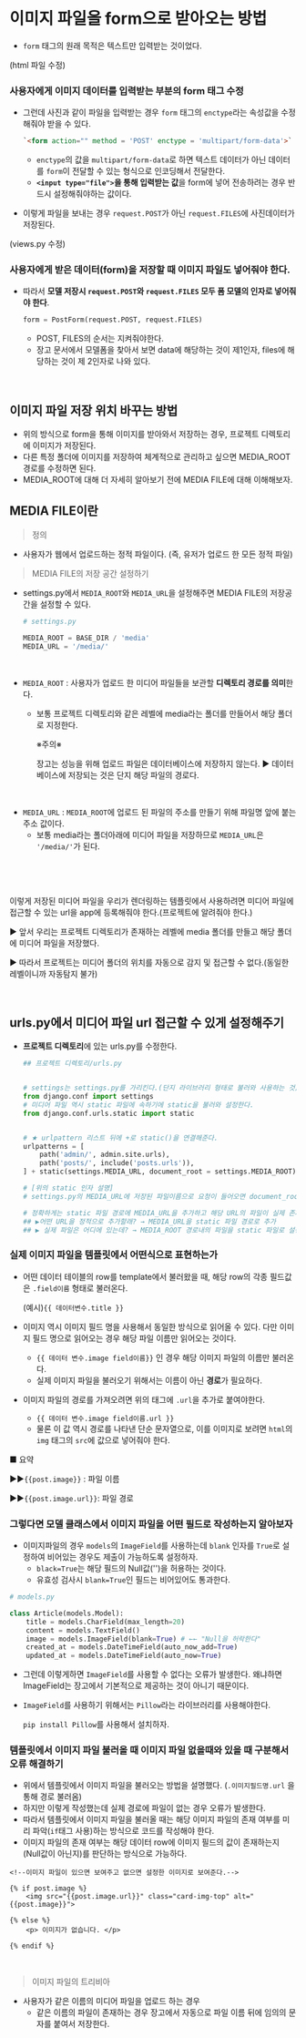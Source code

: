 # 이미지 파일을 form으로 받아오는 방법

* `form` 태그의 원래 목적은 텍스트만 입력받는 것이었다.      





(html 파일 수정)

### 사용자에게 이미지 데이터를 입력받는 부분의 form 태그 수정

* 그런데 사진과 같이 파일을 입력받는 경우 `form` 태그의 `enctype`라는 속성값을 수정해줘야 받을 수 있다.

  ```html
  `<form action="" method = 'POST' enctype = 'multipart/form-data'>`
  ```

  * `enctype`의 값을 `multipart/form-data`로 하면 텍스트 데이터가 아닌 데이터를 `form`이 전달할 수 있는 형식으로 인코딩해서 전달한다.
  * **`<input type="file">`을 통해 입력받는 값**을 form에 넣어 전송하려는 경우 반드시 설정해줘야하는 값이다. 

* 이렇게 파일을 보내는 경우 `request.POST`가 아닌 `request.FILES`에 사진데이터가 저장된다.     



(views.py 수정)

### 사용자에게 받은 데이터(form)을 저장할 때 이미지 파일도 넣어줘야 한다.

* 따라서 **모델 저장시 `request.POST`와 `request.FILES` 모두 폼 모델의 인자로 넣어줘야 한다**.

  ```python
  form = PostForm(request.POST, request.FILES)
  ```

  * POST, FILES의 순서는 지켜줘야한다.
  * 장고 문서에서 모델폼을 찾아서 보면 data에 해당하는 것이 제1인자, files에 해당하는 것이 제 2인자로 나와 있다.     





​    

## 이미지 파일 저장 위치 바꾸는 방법

* 위의 방식으로 form을 통해 이미지를 받아와서 저장하는 경우, 프로젝트 디렉토리에 이미지가 저장된다.
* 다른 특정 폴더에 이미지를 저장하여 체계적으로 관리하고 싶으면 MEDIA_ROOT 경로를 수정하면 된다.
* MEDIA_ROOT에 대해 더 자세히 알아보기 전에 MEDIA FILE에 대해 이해해보자.       





## MEDIA FILE이란



> 정의

* 사용자가 웹에서 업로드하는 정적 파일이다. 
  (즉, 유저가 업로드 한 모든 정적 파일)

  

> MEDIA FILE의 저장 공간 설정하기

* settings.py에서 `MEDIA_ROOT`와 `MEDIA_URL`을 설정해주면 MEDIA FILE의 저장공간을 설정할 수 있다.

  ```python
  # settings.py
  
  MEDIA_ROOT = BASE_DIR / 'media'
  MEDIA_URL = '/media/' 
  ```

  ​      

* `MEDIA_ROOT` : 사용자가 업로드 한 미디어 파일들을 보관할 **디렉토리 경로를 의미**한다.

  * 보통 프로젝트 디렉토리와 같은 레벨에 media라는 폴더를 만들어서 해당 폴더로 지정한다.

    ※주의※ 

    장고는 성능을 위해 업로드 파일은 데이터베이스에 저장하지 않는다.
    ▶ 데이터베이스에 저장되는 것은 단지 해당 파일의 경로다.

​       

* `MEDIA_URL` : `MEDIA_ROOT`에 업로드 된 파일의 주소를 만들기 위해 파일명 앞에 붙는 주소 값이다. 
  * 보통 media라는 폴더아래에 미디어 파일을 저장하므로 `MEDIA_URL`은 `'/media/'`가 된다.        

​       

​       

이렇게 저장된 미디어 파일을 우리가 렌더링하는 템플릿에서 사용하려면 미디어 파일에 접근할 수 있는 url을 app에 등록해줘야 한다.(프로젝트에 알려줘야 한다.)

▶ 앞서 우리는 프로젝트 디렉토리가 존재하는 레벨에 media 폴더를 만들고 해당 폴더에 미디어 파일을 저장했다. 

▶ 따라서 프로젝트는 미디어 폴더의 위치를 자동으로 감지 및 접근할 수 없다.(동일한 레벨이니까 자동탐지 불가)     

​     



## urls.py에서 미디어 파일 url 접근할 수 있게 설정해주기

* **프로젝트 디렉토리**에 있는 urls.py를 수정한다.

  ```python
  ## 프로젝트 디렉토리/urls.py
  
  
  # settings는 settings.py를 가리킨다.(단지 라이브러리 형태로 불러와 사용하는 것)
  from django.conf import settings  
  # 미디어 파일 역시 static 파일에 속하기에 static을 불러와 설정한다.
  from django.conf.urls.static import static 
  
  
  # ★ urlpattern 리스트 뒤에 +로 static()을 연결해준다.
  urlpatterns = [
      path('admin/', admin.site.urls),
      path('posts/', include('posts.urls')),
  ] + static(settings.MEDIA_URL, document_root = settings.MEDIA_ROOT)
  
  # [위의 static 인자 설명]
  # settings.py의 MEDIA_URL에 저장된 파일이름으로 요청이 들어오면 document_root에 설정된 주소로 가서 해당 이름의 파일을 찾아서 돌려보내줌
  
  # 정확하게는 static 파일 경로에 MEDIA_URL을 추가하고 해당 URL의 파일이 실제 존재하는 ROOT 경로까지 추가해주는 작업을 의미한다.
  ## ▶어떤 URL을 정적으로 추가할래? → MEDIA_URL을 static 파일 경로로 추가
  ## ▶ 실제 파일은 어디에 있는데? → MEDIA_ROOT 경로내의 파일을 static 파일로 설정
  
  
  ```

  



### 실제 이미지 파일을 템플릿에서 어떤식으로 표현하는가

* 어떤 데이터 테이블의 row를 template에서 불러왔을 때, 해당 row의 각종 필드값은 `.field이름` 형태로 불러온다.

  (예시)`{{ 데이터변수.title }}`      



* 이미지 역시 이미지 필드 명을 사용해서 동일한 방식으로 읽어올 수 있다. 다만 이미지 필드 명으로 읽어오는 경우 해당 파일 이름만 읽어오는 것이다. 
  * `{{ 데이터 변수.image field이름}}` 인 경우 해당 이미지 파일의 이름만 불러온다. 
  * 실제 이미지 파일을  불러오기 위해서는 이름이 아닌 **경로**가 필요하다.      



* 이미지 파일의 경로를 가져오려면 위의 태그에 `.url`을 추가로 붙여야한다.
  * `{{ 데이터 변수.image field이름.url }}`
  * 물론 이 값 역시 경로를 나타낸 단순 문자열으로, 이를 이미지로 보려면 `html`의 `img` 태그의 `src`에 값으로 넣어줘야 한다. 



■ 요약

▶▶`{{post.image}}` : 파일 이름

▶▶`{{post.image.url}}`: 파일 경로      





### 그렇다면 모델 클래스에서 이미지 파일을 어떤 필드로 작성하는지 알아보자

* 이미지파일의 경우 `models`의 `ImageField`를 사용하는데 `blank` 인자를 `True`로 설정하여 비어있는 경우도 제출이 가능하도록 설정하자.
  * `black=True`는 해당 필드의 Null값('')을 허용하는 것이다.
  * 유효성 검사시 `blank=True`인 필드는 비어있어도 통과한다.

```python
# models.py

class Article(models.Model):
    title = models.CharField(max_length=20)
    content = models.TextField()
    image = models.ImageField(blank=True) # ←← "Null을 허락한다"
    created_at = models.DateTimeField(auto_now_add=True)
    updated_at = models.DateTimeField(auto_now=True)
```



* 그런데 이렇게하면 `ImageField`를 사용할 수 없다는 오류가 발생한다. 왜냐하면 ImageField는 장고에서 기본적으로 제공하는 것이 아니기 때문이다.



* `ImageField`를 사용하기 위해서는 `Pillow`라는 라이브러리를 사용해야한다.

  `pip install Pillow`를 사용해서 설치하자.     





### 템플릿에서 이미지 파일 불러올 때 이미지 파일 없을때와 있을 때 구분해서 오류 해결하기

* 위에서 템플릿에서 이미지 파일을 불러오는 방법을 설명했다.
  (`.이미지필드명.url` 을 통해 경로 불러옴)
* 하지만 이렇게 작성했는데 실제 경로에 파일이 없는 경우 오류가 발생한다.
* 따라서 템플릿에서 이미지 파일을 불러올 때는 해당 이미지 파일의 존재 여부를 미리 파악(`if`태그 사용)하는 방식으로 코드를 작성해야 한다.
* 이미지 파일의 존재 여부는 해당 데이터 row에 이미지 필드의 값이 존재하는지(Null값이 아닌지)를 판단하는 방식으로 가능하다.

```django
<!--이미지 파일이 있으면 보여주고 없으면 설정한 이미지로 보여준다.-->

{% if post.image %}
	<img src="{{post.image.url}}" class="card-img-top" alt="{{post.image}}">

{% else %}
	<p> 이미지가 없습니다. </p>

{% endif %}
```

​      





> 이미지 파일의 트리비아

* 사용자가 같은 이름의 미디어 파일을 업로드 하는 경우
  * 같은 이름의 파일이 존재하는 경우 장고에서 자동으로 파일 이름 뒤에 임의의 문자를 붙여서 저장한다.